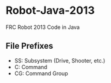 Robot-Java-2013
==========

FRC Robot 2013 Code in Java


File Prefixes
--
* SS: Subsystem (Drive, Shooter, etc.)
* C: Command
* CG: Command Group